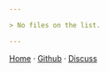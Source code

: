 ```yaml
---

> No files on the list.

---
```


[Home][1] &middot; [Github][2] &middot; [Discuss][3]

[1]:/ "Home page"
[2]:https://github.com/nikahmadz "Open my Github Profile"
[3]:https://github.com/nikahmadz/nikahmadz.github.io/discussions "Go to Discusssion Room"
